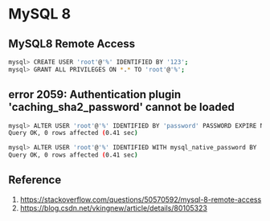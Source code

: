 # MySQL 8

## MySQL8 Remote Access

``` bash
mysql> CREATE USER 'root'@'%' IDENTIFIED BY '123';
mysql> GRANT ALL PRIVILEGES ON *.* TO 'root'@'%';
```

## error 2059: Authentication plugin 'caching_sha2_password' cannot be loaded

``` bash
mysql> ALTER USER 'root'@'%' IDENTIFIED BY 'password' PASSWORD EXPIRE NEVER;
Query OK, 0 rows affected (0.41 sec)

mysql> ALTER USER 'root'@'%' IDENTIFIED WITH mysql_native_password BY 'password';
Query OK, 0 rows affected (0.41 sec)
```

## Reference

1. https://stackoverflow.com/questions/50570592/mysql-8-remote-access
1. https://blog.csdn.net/vkingnew/article/details/80105323
